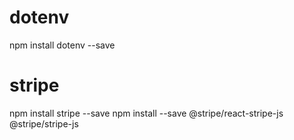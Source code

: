 # dotenv

npm install dotenv --save

# stripe

npm install stripe --save
npm install --save @stripe/react-stripe-js @stripe/stripe-js

